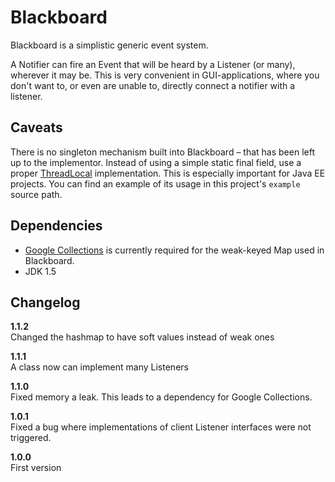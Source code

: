 # Blackboard

Blackboard is a simplistic generic event system.

A Notifier can fire an Event that will be heard by a Listener (or many), wherever it may be. This is very convenient in GUI-applications, where you don't want to, or even are unable to, directly connect a notifier with a listener.

## Caveats

There is no singleton mechanism built into Blackboard – that has been left up to the implementor.  Instead of using a simple static final field, use a proper [ThreadLocal][tldoc] implementation. This is especially important for Java EE projects. You can find an example of its usage in this project's `example` source path.

[tldoc]: http://java.sun.com/j2se/1.5.0/docs/api/java/lang/ThreadLocal.html

## Dependencies

* [Google Collections][googcol] is currently required for the weak-keyed Map used in Blackboard.
* JDK 1.5

[googcol]: http://code.google.com/p/google-collections/

## Changelog

**1.1.2**  
Changed the hashmap to have soft values instead of weak ones

**1.1.1**  
A class now can implement many Listeners

**1.1.0**  
Fixed memory a leak. This leads to a dependency for Google Collections.

**1.0.1**  
Fixed a bug where implementations of client Listener interfaces were not triggered.

**1.0.0**  
First version

